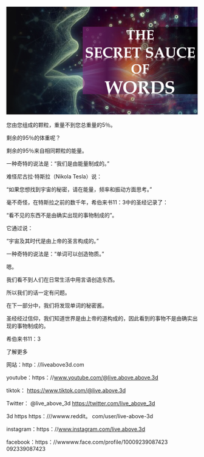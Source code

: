 ![Video cover image](../cover.jpeg "cover-photo")

您由您组成的颗粒，重量不到您总重量的5％。

剩余的95％的体重呢？

剩余的95％来自相同颗粒的能量。

一种奇特的说法是：“我们是由能量制成的。”

难怪尼古拉·特斯拉（Nikola Tesla）说：

“如果您想找到宇宙的秘密，请在能量，频率和振动方面思考。”

毫不奇怪，在特斯拉之前的数千年，希伯来书11：3中的圣经记录了：

“看不见的东西不是由确实出现的事物制成的”。

它通过说：

“宇宙及其时代是由上帝的圣言构成的。”

一种奇特的说法是：“单词可以创造物质。”

嗯。

我们看不到人们在日常生活中用言语创造东西。

所以我们的话一定有问题。

在下一部分中，我们将发现单词的秘密酱。

圣经经过信仰，我们知道世界是由上帝的道构成的，因此看到的事物不是由确实出现的事物制成的。

希伯来书11：3

了解更多

网站：http：//liveabove3d.com

youtube：https：//www.youtube.com/@live.above.above.3d

tiktok： https://www.tiktok.com/@live.above.3d

Twitter： @live_above_3d https://twitter.com/live_above_3d

3d https https：///wwww.reddit。 com/user/live-above-3d

instagram：https：//www.instagram.com/live.above.3d

facebook：https：//wwwww.face.com/profile/10009239087423 092339087423

